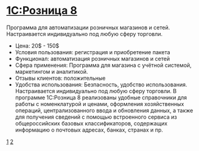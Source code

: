 # [1С:Розница 8](https://crmindex.ru/products/1c_roznica)
Программа для автоматизации розничных магазинов и сетей. Настраивается индивидуально под любую сферу торговли.
- Цена: 20$ - 150$
- Условия пользования: регистрация и приобретение пакета
- Функционал: автоматизация розничных магазинов и сетей
- Cфера применения: Программа для магазина с учётной системой, маркетингом и аналитикой.
- Отзывы клиентов: положительные
- Удобства использования: Безпасность, удобство использования. Настраивается индивидуально под любую сферу торговли. В программе 1С:Розница 8 реализованы удобные справочники для работы с номенклатурой и ценами, оформления хозяйственных операций, централизованного ввода и обновления данных, а также для получения сведений с помощью встроенного сервиса из общероссийских базовых классификаторов, содержащих информацию о почтовых адресах, банках, странах и пр.



[1](index.md) [2](page2.md)

